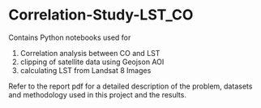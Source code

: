 # Correlation-Study-LST_CO
Contains Python notebooks used for 
1. Correlation analysis between CO and LST
2. clipping of satellite data using Geojson AOI
3. calculating LST from Landsat 8 Images
   
Refer to the report pdf for a detailed description of the problem, datasets and methodology used in this project and the results. 
